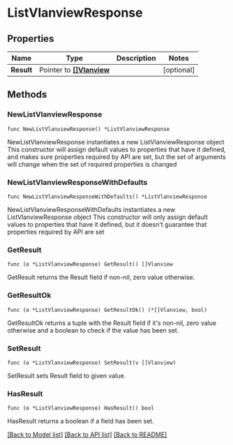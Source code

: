 # ListVlanviewResponse

## Properties

Name | Type | Description | Notes
------------ | ------------- | ------------- | -------------
**Result** | Pointer to [**[]Vlanview**](Vlanview.md) |  | [optional] 

## Methods

### NewListVlanviewResponse

`func NewListVlanviewResponse() *ListVlanviewResponse`

NewListVlanviewResponse instantiates a new ListVlanviewResponse object
This constructor will assign default values to properties that have it defined,
and makes sure properties required by API are set, but the set of arguments
will change when the set of required properties is changed

### NewListVlanviewResponseWithDefaults

`func NewListVlanviewResponseWithDefaults() *ListVlanviewResponse`

NewListVlanviewResponseWithDefaults instantiates a new ListVlanviewResponse object
This constructor will only assign default values to properties that have it defined,
but it doesn't guarantee that properties required by API are set

### GetResult

`func (o *ListVlanviewResponse) GetResult() []Vlanview`

GetResult returns the Result field if non-nil, zero value otherwise.

### GetResultOk

`func (o *ListVlanviewResponse) GetResultOk() (*[]Vlanview, bool)`

GetResultOk returns a tuple with the Result field if it's non-nil, zero value otherwise
and a boolean to check if the value has been set.

### SetResult

`func (o *ListVlanviewResponse) SetResult(v []Vlanview)`

SetResult sets Result field to given value.

### HasResult

`func (o *ListVlanviewResponse) HasResult() bool`

HasResult returns a boolean if a field has been set.


[[Back to Model list]](../README.md#documentation-for-models) [[Back to API list]](../README.md#documentation-for-api-endpoints) [[Back to README]](../README.md)



